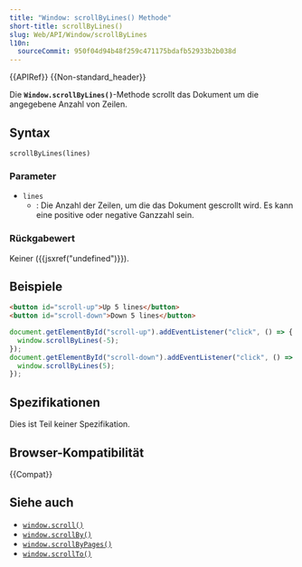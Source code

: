 ```yaml
---
title: "Window: scrollByLines() Methode"
short-title: scrollByLines()
slug: Web/API/Window/scrollByLines
l10n:
  sourceCommit: 950f04d94b48f259c471175bdafb52933b2b038d
---
```


{{APIRef}} {{Non-standard_header}}

Die **`Window.scrollByLines()`**-Methode scrollt das Dokument um die angegebene Anzahl von Zeilen.

## Syntax

```js-nolint
scrollByLines(lines)
```

### Parameter

- `lines`
  - : Die Anzahl der Zeilen, um die das Dokument gescrollt wird. Es kann eine positive oder negative Ganzzahl sein.

### Rückgabewert

Keiner ({{jsxref("undefined")}}).

## Beispiele

```html
<button id="scroll-up">Up 5 lines</button>
<button id="scroll-down">Down 5 lines</button>
```

```js
document.getElementById("scroll-up").addEventListener("click", () => {
  window.scrollByLines(-5);
});
document.getElementById("scroll-down").addEventListener("click", () => {
  window.scrollByLines(5);
});
```

## Spezifikationen

Dies ist Teil keiner Spezifikation.

## Browser-Kompatibilität

{{Compat}}

## Siehe auch

- [`window.scroll()`](/de/docs/Web/API/Window/scroll)
- [`window.scrollBy()`](/de/docs/Web/API/Window/scrollBy)
- [`window.scrollByPages()`](/de/docs/Web/API/Window/scrollByPages)
- [`window.scrollTo()`](/de/docs/Web/API/Window/scrollTo)
